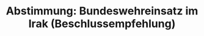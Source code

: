 ---
abstimmung:
  abstimmung: 1
  bundestagssitzung: 15
  datum: 28. Januar 2022
  legislaturperiode: 20
categories:
- Todo
data:
- title: Abstimmungsergebnis 20220128_1.pdf
  url: /res/2025-btw/abstimmungsergebnisse/20220128_1.pdf
- title: Abstimmungsergebnis 20220128_1_xls.xlsx
  url: /res/2025-btw/abstimmungsergebnisse/20220128_1_xls.xlsx
- title: Abstimmungsergebnis 20220128_1_xls.csv
  url: /res/2025-btw/abstimmungsergebnisse_csv/20220128_1_xls.csv
documents:
- local: /res/2025-btw/drucksachen/2000408.pdf
  summary: '### Antrag der Bundesregierung: Fortsetzung des Einsatzes bewaffneter
    deutscher Streitkräfte im Irak


    Der Antrag der Bundesregierung befürwortet die Fortsetzung des Einsatzes bewaffneter
    deutscher Streitkräfte im Irak, um die Stabilisierung des Landes zu sichern, ein
    Wiedererstarken des IS zu verhindern und die Versöhnung im Irak zu fördern.  Die
    Laufzeit des Mandats soll bis zum 31. Oktober 2022 verlängert werden.


    **Kernpunkte und Ziele:**


    * Fortsetzung des Einsatzes deutscher Streitkräfte im Irak.

    * Sicherung der Stabilität des Irak.

    * Verhinderung des Wiedererstarkens des IS.

    * Förderung der Versöhnung im Irak.

    * Fähigkeitsaufbau der irakischen Streitkräfte.

    * Unterstützung der internationalen Anti-IS-Koalition.

    * Beitrag zur regionalen Stabilität.


    '
  title: Drucksache 20/408
  url: https://dserver.bundestag.de/btd/20/004/2000408.pdf
- local: /res/2025-btw/drucksachen/2000521.pdf
  summary: '### Beschlussempfehlung und Bericht des Auswärtigen Ausschusses


    Der Auswärtige Ausschuss empfiehlt die Annahme des Antrags der Bundesregierung
    zur Fortsetzung des Einsatzes deutscher Streitkräfte im Irak bis Oktober 2022.


    **Kernpunkte und Ziele:**


    *   Sicherung der Stabilisierung des Iraks

    *   Verhinderung des Wiedererstarkens des IS

    *   Förderung der Versöhnung im Irak

    *   Fähigkeitsaufbau der irakischen Sicherheitskräfte

    *   Unterstützung der internationalen Anti-IS-Koalition



    '
  title: Drucksache 20/521
  url: https://dserver.bundestag.de/btd/20/005/2000521.pdf
ergebnis:
  AfD:
    enthaltung: 0
    gesamt: 80
    ja: 0
    nein: 73
    nichtabgegeben: 7
    ungueltig: 0
  Bündnis 90/Die Grünen:
    enthaltung: 0
    gesamt: 118
    ja: 102
    nein: 2
    nichtabgegeben: 14
    ungueltig: 0
  CDU/CSU:
    enthaltung: 0
    gesamt: 196
    ja: 177
    nein: 0
    nichtabgegeben: 19
    ungueltig: 0
  Die Linke:
    enthaltung: 0
    gesamt: 39
    ja: 0
    nein: 30
    nichtabgegeben: 9
    ungueltig: 0
  FDP:
    enthaltung: 1
    gesamt: 92
    ja: 87
    nein: 0
    nichtabgegeben: 4
    ungueltig: 0
  Fraktionslos:
    enthaltung: 0
    gesamt: 4
    ja: 1
    nein: 2
    nichtabgegeben: 1
    ungueltig: 0
  SPD:
    enthaltung: 0
    gesamt: 205
    ja: 186
    nein: 3
    nichtabgegeben: 16
    ungueltig: 0
layout: abstimmung
links:
- title: Link zu bundestag.de
  url: https://www.bundestag.de/parlament/plenum/abstimmung/abstimmung?id=762
preview: 'Deutscher Bundestag


  15. Sitzung des Deutschen Bundestages

  am Freitag, 28. Januar 2022


  Endgültiges Ergebnis der Namentlichen Abstimmung Nr. 1


  Beschlussempfehlung des Auswärtigen Ausschusses (3. Ausschuss)

  zu dem Antrag der Bundesregierung

  Fortsetzung des Einsatzes bewaffneter deutscher Streitkräfte - Stabilisierung sichern,

  Wiedererstarken des IS verhindern, Versöhnung in Irak fördern

  Drs. 20/408 und 20/521'
tags:
- Todo
title: 'Abstimmung: Bundeswehreinsatz im Irak (Beschlussempfehlung)'
---